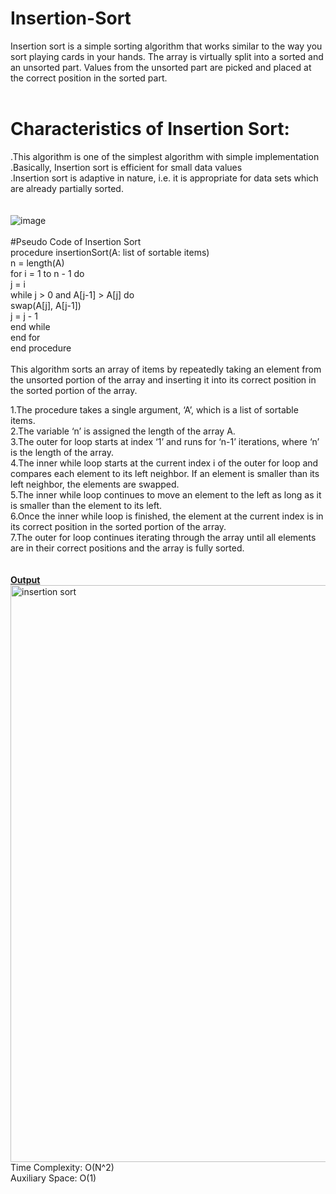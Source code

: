 # Insertion-Sort<br>
Insertion sort is a simple sorting algorithm that works similar to the way you sort playing cards in your hands. The array is virtually split into a sorted and an unsorted part. Values from the unsorted part are picked and placed at the correct position in the sorted part.<br>
<br>
# Characteristics of Insertion Sort:<br>
.This algorithm is one of the simplest algorithm with simple implementation<br>
.Basically, Insertion sort is efficient for small data values<br>
.Insertion sort is adaptive in nature, i.e. it is appropriate for data sets which are already partially sorted.<br>
<br>
<br>
![image](https://user-images.githubusercontent.com/125802204/234182350-a258862d-9672-4660-bca4-fb3cd731c843.png)
<br>
<br>
#Pseudo Code of Insertion Sort<br>
procedure insertionSort(A: list of sortable items)<br>
   n = length(A)<br>
   for i = 1 to n - 1 do<br>
       j = i<br>
       while j > 0 and A[j-1] > A[j] do<br>
           swap(A[j], A[j-1])<br>
           j = j - 1<br>
       end while<br>
   end for<br>
end procedure<br>
<br>
This algorithm sorts an array of items by repeatedly taking an element from the unsorted portion of the array and inserting it into its correct position in the sorted portion of the array.<br>

1.The procedure takes a single argument, ‘A’, which is a list of sortable items.<br>
2.The variable ‘n’ is assigned the length of the array A.<br>
3.The outer for loop starts at index ‘1’ and runs for ‘n-1’ iterations, where ‘n’ is the length of the array.<br>
4.The inner while loop starts at the current index i of the outer for loop and compares each element to its left neighbor. If an element is smaller than its left neighbor, the elements are swapped.<br>
5.The inner while loop continues to move an element to the left as long as it is smaller than the element to its left.<br>
6.Once the inner while loop is finished, the element at the current index is in its correct position in the sorted portion of the array.<br>
7.The outer for loop continues iterating through the array until all elements are in their correct positions and the array is fully sorted.<br>
<br>
<br>
<b><ins>Output</b></ins>
<br>
<img width="923" alt="insertion sort" src="https://user-images.githubusercontent.com/125802204/234183228-a0550f46-1e65-4439-acad-839faba7b859.png">
<br>
Time Complexity: O(N^2) <br>
Auxiliary Space: O(1)



